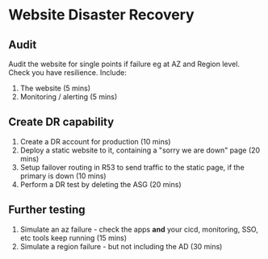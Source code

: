 # Website Disaster Recovery

## Audit
Audit the website for single points if failure eg at AZ and Region level. Check you have resilience. Include:
1. The website (5 mins)
2. Monitoring / alerting (5 mins)

## Create DR capability
1. Create a DR account for production (10 mins)
2. Deploy a static website to it, containing a "sorry we are down" page (20 mins)
3. Setup failover routing in R53 to send traffic to the static page, if the primary is down (10 mins)
4. Perform a DR test by deleting the ASG (20 mins)

## Further testing
1. Simulate an az failure - check the apps **and** your cicd, monitoring, SSO, etc tools keep running (15 mins)
2. Simulate a region failure - but not including the AD (30 mins)

